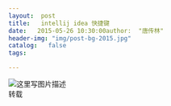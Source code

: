 ```yaml
---
layout:  post
title:   intellij idea 快捷键
date:   2015-05-26 10:30:00author:  "唐传林"
header-img: "img/post-bg-2015.jpg"
catalog:   false
tags:

---
```

![这里写图片描述](http://img-blog.csdn.net/20150526102928418)  
转载

